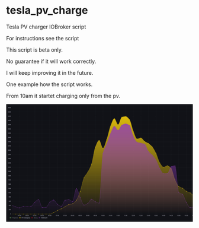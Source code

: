 # tesla_pv_charge
Tesla PV charger IOBroker script

For instructions see the script

This script is beta only.

No guarantee if it will work correctly.

I will keep improving it in the future.

One example how the script works.

From 10am it startet charging only from the pv.

![PV charge](PVCharge.png)